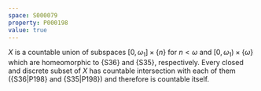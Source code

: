 ```yaml
---
space: S000079
property: P000198
value: true
---
```


$X$ is a countable union of subspaces
$[0,\omega_1]\times\{n\}$ for $n<\omega$ and $[0,\omega_1)\times\{\omega\}$ which are homeomorphic to {S36}
and {S35}, respectively.
Every closed and discrete subset of $X$ has
countable intersection with each of them
({S36|P198}
 and {S35|P198})
and therefore is countable itself.
